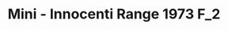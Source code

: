 ---
    title: Mini - Innocenti Range 1973 F_2
    slug: Mini---Innocenti-Range-1973-F2
    description:
    code: Mini---Innocenti-Range-1973-F2
    image: https://cmdiy-archive.s3.us-east-1.amazonaws.com/adverts/images/Mini+-+Innocenti+Range+1973+F_2.jpeg
    download: https://cmdiy-archive.s3.us-east-1.amazonaws.com/adverts/documents/Mini+-+Innocenti+Range+1973+F_2.pdf
---